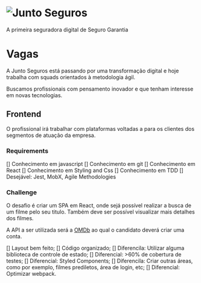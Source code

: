 # ![Junto Seguros](https://static.juntoseguros.com/images/logo.png)

A primeira seguradora digital de Seguro Garantia

# Vagas

A Junto Seguros está passando por uma transformação digital e hoje trabalha com squads orientados à metodologia ágil.

Buscamos profissionais com pensamento inovador e que tenham interesse em novas tecnologias.

## Frontend

O profissional irá trabalhar com plataformas voltadas a para os clientes dos segmentos de atuação da empresa.

### Requirements

[] Conhecimento em javascript
[] Conhecimento em git
[] Conhecimento em React
[] Conhecimento em Styling and Css
[] Conhecimento em TDD
[] Desejável: Jest, MobX, Agile Methodologies

### Challenge

O desafio é criar um SPA em React, onde sejá possível realizar a busca de um filme pelo seu titulo. Também deve ser possível visualizar mais detalhes dos filmes.

A API a ser utilizada será a [OMDb](http://www.omdbapi.com/) ao qual o candidato deverá criar uma conta.

[] Layout bem feito;
[] Código organizado;
[] Diferencila: Utilizar alguma biblioteca de controle de estado;
[] Diferencial: >60% de cobertura de testes;
[] Diferencial: Styled Components;
[] Diferencila: Criar outras áreas, como por exemplo, filmes prediletos, área de login, etc;
[] Diferencial: Optimizar webpack.
